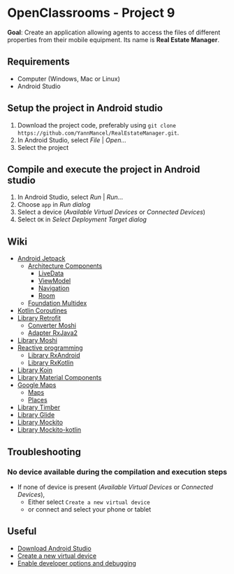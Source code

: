 # OpenClassrooms - Project 9

**Goal**: Create an application allowing agents to access the files of different properties from their mobile equipment. Its name is **Real Estate Manager**.

## Requirements
* Computer (Windows, Mac or Linux)
* Android Studio


## Setup the project in Android studio
1. Download the project code, preferably using `git clone https://github.com/YannMancel/RealEstateManager.git`.
2. In Android Studio, select *File* | *Open...*
3. Select the project
     
     
## Compile and execute the project in Android studio
1. In Android Studio, select *Run* | *Run...*
2. Choose `app` in *Run dialog*
3. Select a device (*Available Virtual Devices* or *Connected Devices*)
4. Select `OK` in *Select Deployment Target dialog*


## Wiki
* [Android Jetpack](https://developer.android.com/jetpack)
  * [Architecture Components](https://developer.android.com/topic/libraries/architecture/)
    * [LiveData](https://developer.android.com/topic/libraries/architecture/livedata)
    * [ViewModel](https://developer.android.com/topic/libraries/architecture/viewmodel)
    * [Navigation](https://developer.android.com/guide/navigation/)
    * [Room](https://developer.android.com/topic/libraries/architecture/room)
  * [Foundation Multidex](https://developer.android.com/studio/build/multidex.html)
* [Kotlin Coroutines](https://github.com/Kotlin/kotlinx.coroutines)
* [Library Retrofit](https://github.com/square/retrofit)
  * [Converter Moshi](https://github.com/square/retrofit/tree/master/retrofit-converters/moshi)
  * [Adapter RxJava2](https://github.com/square/retrofit/tree/master/retrofit-adapters/rxjava2)
* [Library Moshi](https://github.com/square/moshi)
* [Reactive programming](http://reactivex.io/)
  * [Library RxAndroid](https://github.com/ReactiveX/RxAndroid)
  * [Library RxKotlin](https://github.com/ReactiveX/RxKotlin)
* [Library Koin](https://github.com/InsertKoinIO/koin)
* [Library Material Components](https://github.com/material-components/material-components-android)
* [Google Maps](https://cloud.google.com/maps-platform/)
  * [Maps](https://developers.google.com/maps/documentation/android-sdk/intro)
  * [Places](https://developers.google.com/places/web-service/intro)
* [Library Timber](https://github.com/JakeWharton/timber)
* [Library Glide](https://github.com/bumptech/glide)
* [Library Mockito](https://github.com/mockito/mockito)
* [Library Mockito-kotlin](https://github.com/nhaarman/mockito-kotlin)

## Troubleshooting

### No device available during the compilation and execution steps 
* If none of device is present (*Available Virtual Devices* or *Connected Devices*),
    * Either select `Create a new virtual device`
    * or connect and select your phone or tablet
     
     
## Useful
* [Download Android Studio](https://developer.android.com/studio)
* [Create a new virtual device](https://developer.android.com/studio/run/managing-avds.html)
* [Enable developer options and debugging](https://developer.android.com/studio/debug/dev-options.html#enable)